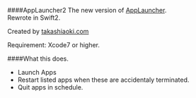 ####AppLauncher2
The new version of [AppLauncher](https://github.com/chutaicho/AppLauncher).   
Rewrote in Swift2.
  
Created by [takashiaoki.com](http://takashiaoki.com)  

Requirement: Xcode7 or higher.

<!--![Screenshot](/../master/screenshot.png?raw=true "")-->

####What this does.

- Launch Apps
- Restart listed apps when these are accidentaly terminated.
- Quit apps in schedule.